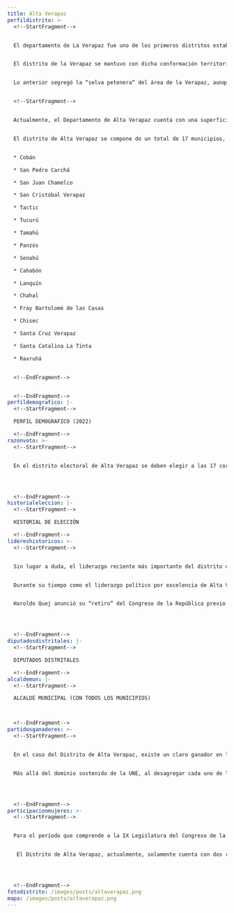 ```yaml
---
title: Alta Verapaz
perfildistrito: >-
  <!--StartFragment-->


  El departamento de La Verapaz fue uno de los primeros distritos establecidos tras la anexión a México por la Asamblea Constituyente el 11 de octubre de 1825, junto a otras 6 agrupaciones territoriales. Durante este tiempo, los actuales departamentos de Baja Verapaz, Alta Verapaz y Petén (y fracciones de los municipios que actualmente los componen) eran parte de una sola demarcación territorial al norte del país. 


  El distrito de la Verapaz se mantuvo con dicha conformación territorial a través de los diversos hitos históricos que obligaron a la reorganización administrativa del país; la creación de Estado de los Altos, su supresión y reintegración al territorio nacional, la creación del departamento de Quetzaltenango, entre otros. Sin embargo, el 8 de mayo de 1866, el gobierno de Vicente Cerna, mediante un Decreto Gubernativo, elevó el área de Amatitlán a categoría de departamento, lo que en paralelo significó que el resto de distritos independientes (Izabal, San Marcos, Huehuetenango y Petén) también fueran elevados a la categoría de departamento de la República. 


  Lo anterior segregó la “selva petenera” del área de la Verapaz, aunque el distrito mantuvo su nueva conformación territorial hasta 1877. La aún densa extensión territorial del distrito hacía sumamente compleja la administración del territorio, por lo que el gobierno de Justo Rufino Barrios decidió, el 4 de marzo de 1877, dividir el departamento en de la Verapaz en dos distritos; conformando los actuales departamentos de Alta Verapaz (región norte del distrito) y Baja Verapaz (región sur del distrito). 


  <!--StartFragment-->


  Actualmente, el Departamento de Alta Verapaz cuenta con una superficie de 8,686 km², y una población total de 1,215,038 habitantes. Estos se subdividen en un 68.75% de población rural y el restante 31.25% de población urbana. Asimismo, el departamento de Alta Verapaz cuenta con una población identificada con el género femenino ligeramente mayor al masculino (50.38%) y predominantemente de origen maya (92.95%). La edad promedio del departamento es de 24 años, por lo que se puede catalogar como un área predominantemente joven. 


  El distrito de Alta Verapaz se compone de un total de 17 municipios, entre los que destaca la cabecera departamental; Cobán. Estas 17 unidades territoriales que componen el departamento son: 


  * Cobán

  * San Pedro Carchá

  * San Juan Chamelco

  * San Cristóbal Verapaz

  * Tactic

  * Tucurú

  * Tamahú

  * Panzós

  * Senahú

  * Cahabón

  * Lanquín

  * Chahal

  * Fray Bartolomé de las Casas

  * Chisec

  * Santa Cruz Verapaz

  * Santa Catalina La Tinta

  * Raxruhá


  <!--EndFragment-->


  <!--EndFragment-->
perfildemografico: |-
  <!--StartFragment-->

  PERFIL DEMOGRAFICO (2022)

  <!--EndFragment-->
razonvoto: >-
  <!--StartFragment-->


  En el distrito electoral de Alta Verapaz se deben elegir a las 17 corporaciones municipales (alcalde y síndicos) del departamento, correspondientes a los 17 municipios que componen el distrito. Asimismo, los ciudadanos del departamento deben elegir a 9 diputados distritales que les representarán en el Congreso de la República. 




  <!--EndFragment-->
historialeleccion: |-
  <!--StartFragment-->

  HISTORIAL DE ELECCIÓN

  <!--EndFragment-->
lidereshistoricos: >-
  <!--StartFragment-->


  Sin lugar a duda, el liderazgo reciente más importante del distrito de Alta Verapaz es el del ex diputado Haroldo Quej Chen. Quej ha sido un liderazgo político sumamente activo para la región, siendo diputado por el Congreso de la República desde el año 1996 hasta el 2020. Durante esos 20 años de tránsito por el Palacio Legislativo (ausentándose de 2008 - 2012), Quej fue un figura fundamental para el éxito del partido Frente Republicano Guatemalteco -FRG- (1996 - 2008) en la región de Alta Verapaz. Luego de su breve ausencia en el Congreso, Haroldo Quej regresó como diputado por el distrito de Alta Verapaz, esta vez por el Partido Patriota. Finalmente, para el período de la VIII Legislatura, Quej volvió a cambiar su vehículo electoral, esta vez optando por la Unidad Nacional de la Esperanza -UNE- para garantizar su reelección. 


  Durante su tiempo como el liderazgo político por excelencia de Alta Verapaz, Quej consolidó un caudal electoral que pudo negociar al mejor postor, luego de su paso por el FRG. Dicho caudal electoral, además de reelegirlo como su representante distrital, le otorgó a Quej el capital político necesario para incorporar a su hermano, Eduardo Genis Quej Chen, como otra figura política del distrito. El segundo de los Quej, inclusive, ocupó el asiento de su hermano como diputado por el distrito, mientras Haroldo se postulaba y elegía en 2012 por el Listado Nacional. El “clan” de los Quej fue tal, que debido a la reciente vacante del fallecido diputado Felipe Caal, el sobrino de Haroldo, Ernesto Omar Mazariegos Quej, ocupa actualmente un escaño por el distrito de Alta Verapaz en las filas de la Unidad Nacional de la Esperanza -UNE-. 


  Haroldo Quej anunció su “retiro” del Congreso de la República previo a los comicios de 2019, postulándose por la tercera casilla de la UNE para el Parlamento Centroamericano. Quej pudo haber sido para ser diputado por el PARLACEN en el actual período de 2020 - 2024, no obstante, el Registro de Ciudadanos del Tribunal Supremo Electoral rechazó la inscripción de Quej a solo unos meses antes del proceso electoral. La resolución del TSE rechazó la inscripción del candidato de la UNE debido a la presentación de unos antecedentes penales “dudosos”, que no pudieron ser verificados en el Organismo Judicial. La declaración de la vacante de dicha casilla en el PARLACEN culminó con un proceso de casi 25 años de carrera política activa de uno de los liderazgos más emblemáticos de la historia del distrito de Alta Verapaz. 




  <!--EndFragment-->
diputadosdistritales: |-
  <!--StartFragment-->

  DIPUTADOS DISTRITALES

  <!--EndFragment-->
alcaldemun: |-
  <!--StartFragment-->

  ALCALDE MUNICIPAL (CON TODOS LOS MUNICIPIOS)



  <!--EndFragment-->
partidosganadores: >-
  <!--StartFragment-->


  En el caso del Distrito de Alta Verapaz, existe un claro ganador en la categoría de partido predominante en el distrito; el partido Unidad Nacional de la Esperanza - UNE- con una totalidad de xxx votos emitidos en el ínterim de los últimos tres procesos electorales. La UNE ha estado presente en Alta Verapaz en los últimos tres procesos electorales revisados, obteniendo tres asientos en el Legislativo durante este período. En otras palabras, la UNE ha sido capaz de mantener su caudal electoral en los tres distintos procesos de elección, asegurándose tres de los nueve escaños en disputa en cada uno de estos.  


  Más allá del dominio sostenido de la UNE, al desagregar cada uno de los procesos electorales recientes por separado, puede evidenciarse un segundo partido ganador distinto. Durante el proceso electoral del 2011, el Partido Patriota recibió 66, 723 votos que significaron una totalidad de tres asientos en el Congreso por el distrito de Alta Verapaz. Para el siguiente proceso electoral del año 2015 fue el partido LÍDER quién logró afianzarse con cuatro asientos en el Legislativo por el distrito; una cifra mayor a la obtenida por la UNE en dicho proceso. Finalmente, en la reciente elección de 2019, fueron los partidos VALOR, FCN-Nación y VICTORIA los que lograron adjudicarse, cada uno, dos asientos en el Congreso por el distrito de Alta Verapaz. 




  <!--EndFragment-->
participacionmujeres: >-
  <!--StartFragment-->


  Para el período que comprende a la IX Legislatura del Congreso de la República de Guatemala (2020 - 2024), únicamente fueron electas 31 mujeres del total de 160 diputados que componen el hemiciclo parlamentario. Es decir, dicha Legislatura cuenta con un aproximado del 20% de representación política de la mujer; una de las cifras más bajas de representación femenina a nivel latinoamericano. 


   El Distrito de Alta Verapaz, actualmente, solamente cuenta con dos representantes femeninas en el Congreso de la República. Dichas representantes son la diputada Lilian Piedad García Contreras, del partido UNE y Julia Izabel Anshelm-Moller Velásquez, quién actualmente es diputada independiente. En términos de su participación en los espacios de mayor toma de decisión (Comisiones de Trabajo, Jefaturas de Bloque o Junta Directiva del Congreso), únicamente la diputada García funge como la Presidente de la Comisión de la Mujer del Congreso de la República. No obstante, más allá de las dos diputadas actuales, el departamento de Alta Verapaz solo ha electo a otra mujer como diputada en los últimos tres procesos electorales. 




  <!--EndFragment-->
fotodistrito: /images/posts/altaverapaz.png
mapa: /images/posts/altaverapaz.png
---
```

